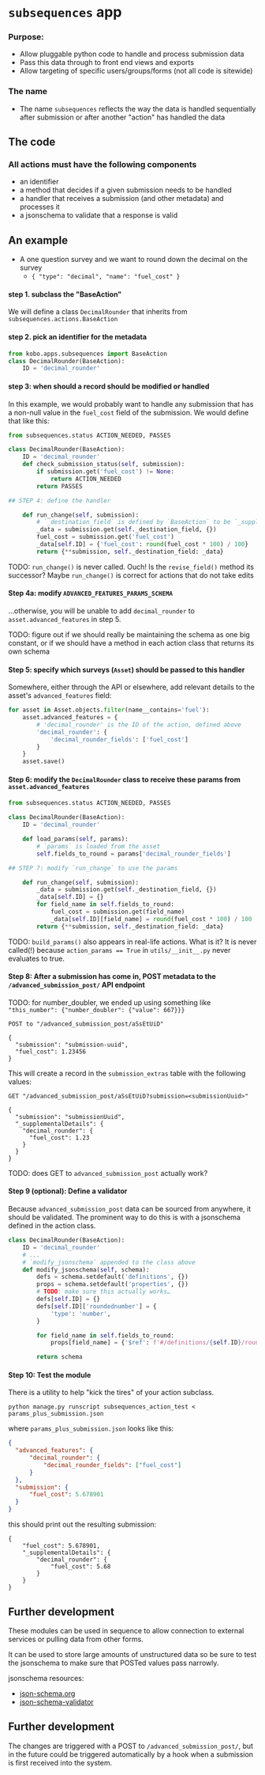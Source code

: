 # `subsequences` app

### Purpose:

* Allow pluggable python code to handle and process submission data
* Pass this data through to front end views and exports
* Allow targeting of specific users/groups/forms (not all code is sitewide)


### The name

* The name `subsequences` reflects the way the data is handled sequentially after submission or after another "action" has handled the data


## The code

### All actions must have the following components

* an identifier
* a method that decides if a given submission needs to be handled
* a handler that receives a submission (and other metadata) and processes it
* a jsonschema to validate that a response is valid

## An example

* A one question survey and we want to round down the decimal on the survey
  * `{
      "type": "decimal",
      "name": "fuel_cost"
    }`

#### step 1. subclass the "BaseAction"

We will define a class `DecimalRounder` that inherits from `subsequences.actions.BaseAction`

#### step 2. pick an identifier for the metadata

```python
from kobo.apps.subsequences import BaseAction
class DecimalRounder(BaseAction):
    ID = 'decimal_rounder'
```

#### step 3: when should a record should be modified or handled

In this example, we would probably want to handle any submission that has a non-null value in the `fuel_cost` field of the submission. We would define that like this:

```python
from subsequences.status ACTION_NEEDED, PASSES

class DecimalRounder(BaseAction):
    ID = 'decimal_rounder'
    def check_submission_status(self, submission):
        if submission.get('fuel_cost') != None:
            return ACTION_NEEDED
        return PASSES

## STEP 4: define the handler

    def run_change(self, submission):
        # `_destination_field` is defined by `BaseAction` to be `_supplementalDetails`
        _data = submission.get(self._destination_field, {})
        fuel_cost = submission.get('fuel_cost')
        _data[self.ID] = {'fuel_cost': round(fuel_cost * 100) / 100}
        return {**submission, self._destination_field: _data}

```

TODO: `run_change()` is never called. Ouch! Is the `revise_field()` method its successor?
Maybe `run_change()` is correct for actions that do not take edits

#### Step 4a: modify `ADVANCED_FEATURES_PARAMS_SCHEMA`

…otherwise, you will be unable to add `decimal_rounder` to `asset.advanced_features` in step 5.

TODO: figure out if we should really be maintaining the schema as one big constant, or if we should have a method in each action class that returns its own schema

#### Step 5: specify which surveys (`Asset`) should be passed to this handler

Somewhere, either through the API or elsewhere, add relevant details to the asset's `advanced_features` field:

```python
for asset in Asset.objects.filter(name__contains='fuel'):
    asset.advanced_features = {
        # 'decimal_rounder' is the ID of the action, defined above
        'decimal_rounder': {
            'decimal_rounder_fields': ['fuel_cost']
        }
    }
    asset.save()
```

#### Step 6: modify the `DecimalRounder` class to receive these params from `asset.advanced_features`

```python
from subsequences.status ACTION_NEEDED, PASSES

class DecimalRounder(BaseAction):
    ID = 'decimal_rounder'

    def load_params(self, params):
        # `params` is loaded from the asset
        self.fields_to_round = params['decimal_rounder_fields']

## STEP 7: modify `run_change` to use the params

    def run_change(self, submission):
        _data = submission.get(self._destination_field, {})
        _data[self.ID] = {}
        for field_name in self.fields_to_round:
            fuel_cost = submission.get(field_name)
            _data[self.ID][field_name] = round(fuel_cost * 100) / 100
        return {**submission, self._destination_field: _data}
```

TODO: `build_params()` also appears in real-life actions. What is it? It is never called(!) because
`action_params == True` in `utils/__init__.py` never evaluates to true.

#### Step 8: After a submission has come in, POST metadata to the `/advanced_submission_post/` API endpoint

TODO: for number_doubler, we ended up using something like `"this_number": {"number_doubler": {"value": 667}}}`

```
POST to "/advanced_submission_post/aSsEtUiD"

{
  "submission": "submission-uuid",
  "fuel_cost": 1.23456
}
```

This will create a record in the `submission_extras` table with the following values:

```
GET "/advanced_submission_post/aSsEtUiD?submission=<submissionUuid>"

{
  "submission": "submissionUuid",
  "_supplementalDetails": {
    "decimal_rounder": {
      "fuel_cost": 1.23
    }
  }
}
```

TODO: does GET to `advanced_submission_post` actually work?

#### Step 9 (optional): Define a validator

Because `advanced_submission_post` data can be sourced from anywhere, it should be validated. The prominent way to do this is with a jsonschema defined in the action class.

```python
class DecimalRounder(BaseAction):
    ID = 'decimal_rounder'
    # ...
    # `modify_jsonschema` appended to the class above
    def modify_jsonschema(self, schema):
        defs = schema.setdefault('definitions', {})
        props = schema.setdefault('properties', {})
        # TODO: make sure this actually works…
        defs[self.ID] = {}
        defs[self.ID]['roundednumber'] = {
            'type': 'number',
        }

        for field_name in self.fields_to_round:
            props[field_name] = {'$ref': f'#/definitions/{self.ID}/roundednumber'}

        return schema
```

#### Step 10: Test the module

There is a utility to help "kick the tires" of your action subclass.

`python manage.py runscript subsequences_action_test < params_plus_submission.json`

where `params_plus_submission.json` looks like this:

```json
{
  "advanced_features": {
      "decimal_rounder": {
          "decimal_rounder_fields": ["fuel_cost"]
      }
  },
  "submission": {
      "fuel_cost": 5.678901
  }
}
```

this should print out the resulting submission:

```
{
    "fuel_cost": 5.678901,
    "_supplementalDetails": {
        "decimal_rounder": {
            "fuel_cost": 5.68
        }
    }
}
```

## Further development

These modules can be used in sequence to allow connection to external services or pulling data from other forms.

It can be used to store large amounts of unstructured data so be sure to test the jsonschema to make sure that POSTed values pass narrowly.

jsonschema resources:
* [json-schema.org](https://json-schema.org/)
* [json-schema-validator](https://www.jsonschemavalidator.net/)

## Further development

The changes are triggered with a POST to `/advanced_submission_post/`, but in the future could be triggered automatically by a hook when a submission is first received into the system.
